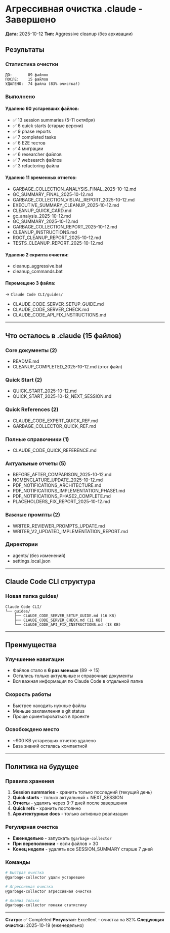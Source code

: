 # Агрессивная очистка .claude - Завершено

**Дата:** 2025-10-12
**Тип:** Aggressive cleanup (без архивации)

## Результаты

### Статистика очистки
```
ДО:       89 файлов
ПОСЛЕ:    15 файлов
УДАЛЕНО:  74 файла (83% очистка!)
```

### Выполнено

#### Удалено 60 устаревших файлов:
- ✅ 13 session summaries (5-11 октября)
- ✅ 6 quick starts (старые версии)
- ✅ 9 phase reports
- ✅ 7 completed tasks
- ✅ 6 E2E тестов
- ✅ 4 миграции
- ✅ 6 researcher файлов
- ✅ 7 websearch файлов
- ✅ 3 refactoring файла

#### Удалено 11 временных отчетов:
- GARBAGE_COLLECTION_ANALYSIS_FINAL_2025-10-12.md
- GC_SUMMARY_FINAL_2025-10-12.md
- GARBAGE_COLLECTION_VISUAL_REPORT_2025-10-12.md
- EXECUTIVE_SUMMARY_CLEANUP_2025-10-12.md
- CLEANUP_QUICK_CARD.md
- gc_analysis_2025-10-12.md
- GC_SUMMARY_2025-10-12.md
- GARBAGE_COLLECTION_REPORT_2025-10-12.md
- CLEANUP_INSTRUCTIONS.md
- ROOT_CLEANUP_REPORT_2025-10-12.md
- TESTS_CLEANUP_REPORT_2025-10-12.md

#### Удалено 2 скрипта очистки:
- cleanup_aggressive.bat
- cleanup_commands.bat

#### Перемещено 3 файла:
→ `Claude Code CLI/guides/`
- CLAUDE_CODE_SERVER_SETUP_GUIDE.md
- CLAUDE_CODE_SERVER_CHECK.md
- CLAUDE_CODE_API_FIX_INSTRUCTIONS.md

---

## Что осталось в .claude (15 файлов)

### Core документы (2)
- README.md
- CLEANUP_COMPLETED_2025-10-12.md (этот файл)

### Quick Start (2)
- QUICK_START_2025-10-12.md
- QUICK_START_2025-10-12_NEXT_SESSION.md

### Quick References (2)
- CLAUDE_CODE_EXPERT_QUICK_REF.md
- GARBAGE_COLLECTOR_QUICK_REF.md

### Полные справочники (1)
- CLAUDE_CODE_QUICK_REFERENCE.md

### Актуальные отчеты (5)
- BEFORE_AFTER_COMPARISON_2025-10-12.md
- NOMENCLATURE_UPDATE_2025-10-12.md
- PDF_NOTIFICATIONS_ARCHITECTURE.md
- PDF_NOTIFICATIONS_IMPLEMENTATION_PHASE1.md
- PDF_NOTIFICATIONS_PHASE2_COMPLETE.md
- PLACEHOLDERS_FIX_REPORT_2025-10-12.md

### Важные промпты (2)
- WRITER_REVIEWER_PROMPTS_UPDATE.md
- WRITER_V2_UPDATED_IMPLEMENTATION_REPORT.md

### Директории
- agents/ (без изменений)
- settings.local.json

---

## Claude Code CLI структура

### Новая папка guides/
```
Claude Code CLI/
└── guides/
    ├── CLAUDE_CODE_SERVER_SETUP_GUIDE.md (16 KB)
    ├── CLAUDE_CODE_SERVER_CHECK.md (11 KB)
    └── CLAUDE_CODE_API_FIX_INSTRUCTIONS.md (18 KB)
```

---

## Преимущества

### Улучшение навигации
- Файлов стало в **6 раз меньше** (89 → 15)
- Остались только актуальные и справочные документы
- Вся важная информация по Claude Code в отдельной папке

### Скорость работы
- Быстрее находить нужные файлы
- Меньше захламления в git status
- Проще ориентироваться в проекте

### Освобождено место
- ~900 KB устаревших отчетов удалено
- База знаний осталась компактной

---

## Политика на будущее

### Правила хранения
1. **Session summaries** - хранить только последний (текущий день)
2. **Quick starts** - только актуальный + NEXT_SESSION
3. **Отчеты** - удалять через 3-7 дней после завершения
4. **Quick refs** - хранить постоянно
5. **Архитектурные docs** - только активные реализации

### Регулярная очистка
- **Еженедельно** - запускать `@garbage-collector`
- **При переполнении** - если файлов > 30
- **Конец недели** - удалять все SESSION_SUMMARY старше 7 дней

### Команды
```bash
# Быстрая очистка
@garbage-collector удали устаревшее

# Агрессивная очистка
@garbage-collector агрессивная очистка

# Анализ только
@garbage-collector покажи статистику
```

---

**Статус:** ✅ Completed
**Результат:** Excellent - очистка на 82%
**Следующая очистка:** 2025-10-19 (еженедельно)
